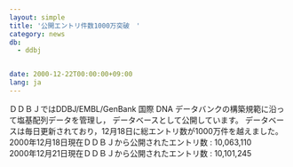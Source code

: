 ```yaml
---
layout: simple
title: '公開エントリ件数1000万突破　'
category: news
db:
  - ddbj


date: 2000-12-22T00:00:00+09:00
lang: ja
---
```


ＤＤＢＪではDDBJ/EMBL/GenBank 国際 DNA データバンクの構築規範に沿って塩基配列データを管理し， データベースとして公開しています。 データベースは毎日更新されており，12月18日に総エントリ数が1000万件を越えました。<br>2000年12月18日現在ＤＤＢＪから公開されたエントリ数 : 10,063,110<br>2000年12月21日現在ＤＤＢＪから公開されたエントリ数 : 10,101,245
